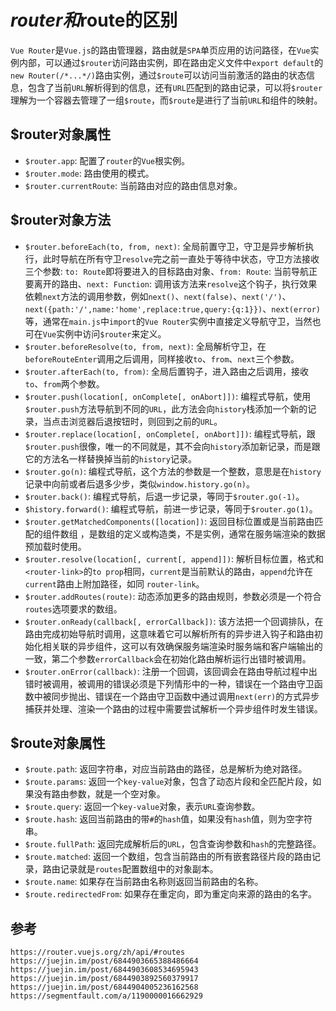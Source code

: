# $router和$route的区别
`Vue Router`是`Vue.js`的路由管理器，路由就是`SPA`单页应用的访问路径，在`Vue`实例内部，可以通过`$router`访问路由实例，即在路由定义文件中`export default`的`new Router(/*...*/)`路由实例，通过`$route`可以访问当前激活的路由的状态信息，包含了当前`URL`解析得到的信息，还有`URL`匹配到的路由记录，可以将`$router`理解为一个容器去管理了一组`$route`，而`$route`是进行了当前`URL`和组件的映射。

## $router对象属性
* `$router.app`: 配置了`router`的`Vue`根实例。
* `$router.mode`: 路由使用的模式。
* `$router.currentRoute`: 当前路由对应的路由信息对象。

## $router对象方法
* `$router.beforeEach(to, from, next)`: 全局前置守卫，守卫是异步解析执行，此时导航在所有守卫`resolve`完之前一直处于等待中状态，守卫方法接收三个参数: `to: Route`即将要进入的目标路由对象、`from: Route`: 当前导航正要离开的路由、`next: Function`: 调用该方法来`resolve`这个钩子，执行效果依赖`next`方法的调用参数，例如`next()`、`next(false)`、`next('/')`、`next({path:'/',name:'home',replace:true,query:{q:1}})`、`next(error)`等，通常在`main.js`中`import`的`Vue Router`实例中直接定义导航守卫，当然也可在`Vue`实例中访问`$router`来定义。
* `$router.beforeResolve(to, from, next)`: 全局解析守卫，在`beforeRouteEnter`调用之后调用，同样接收`to`、`from`、`next`三个参数。
* `$router.afterEach(to, from)`: 全局后置钩子，进入路由之后调用，接收`to`、`from`两个参数。
* `$router.push(location[, onComplete[, onAbort]])`: 编程式导航，使用`$router.push`方法导航到不同的`URL`，此方法会向`history`栈添加一个新的记录，当点击浏览器后退按钮时，则回到之前的`URL`。
* `$router.replace(location[, onComplete[, onAbort]])`: 编程式导航，跟`$router.push`很像，唯一的不同就是，其不会向`history`添加新记录，而是跟它的方法名一样替换掉当前的`history`记录。
* `$router.go(n)`: 编程式导航，这个方法的参数是一个整数，意思是在`history`记录中向前或者后退多少步，类似`window.history.go(n)`。
* `$router.back()`: 编程式导航，后退一步记录，等同于`$router.go(-1)`。
* `$history.forward()`: 编程式导航，前进一步记录，等同于`$router.go(1)`。
* `$router.getMatchedComponents([location])`: 返回目标位置或是当前路由匹配的组件数组 ，是数组的定义或构造类，不是实例，通常在服务端渲染的数据预加载时使用。
* `$router.resolve(location[, current[, append]])`: 解析目标位置，格式和`<router-link>`的`to prop`相同，`current`是当前默认的路由，`append`允许在`current`路由上附加路径，如同 `router-link`。
* `$router.addRoutes(route)`: 动态添加更多的路由规则，参数必须是一个符合`routes`选项要求的数组。
* `$router.onReady(callback[, errorCallback])`: 该方法把一个回调排队，在路由完成初始导航时调用，这意味着它可以解析所有的异步进入钩子和路由初始化相关联的异步组件，这可以有效确保服务端渲染时服务端和客户端输出的一致，第二个参数`errorCallback`会在初始化路由解析运行出错时被调用。
* `$router.onError(callback)`: 注册一个回调，该回调会在路由导航过程中出错时被调用，被调用的错误必须是下列情形中的一种，错误在一个路由守卫函数中被同步抛出、错误在一个路由守卫函数中通过调用`next(err)`的方式异步捕获并处理、渲染一个路由的过程中需要尝试解析一个异步组件时发生错误。

## $route对象属性 
* `$route.path`: 返回字符串，对应当前路由的路径，总是解析为绝对路径。
* `$route.params`: 返回一个`key-value`对象，包含了动态片段和全匹配片段，如果没有路由参数，就是一个空对象。
* `$route.query`: 返回一个`key-value`对象，表示`URL`查询参数。
* `$route.hash`: 返回当前路由的带`#`的`hash`值，如果没有`hash`值，则为空字符串。
* `$route.fullPath`: 返回完成解析后的`URL`，包含查询参数和`hash`的完整路径。
* `$route.matched`: 返回一个数组，包含当前路由的所有嵌套路径片段的路由记录，路由记录就是`routes`配置数组中的对象副本。
* `$route.name`: 如果存在当前路由名称则返回当前路由的名称。
* `$route.redirectedFrom`: 如果存在重定向，即为重定向来源的路由的名字。



## 参考

```
https://router.vuejs.org/zh/api/#routes
https://juejin.im/post/6844903665388486664
https://juejin.im/post/6844903608534695943
https://juejin.im/post/6844903892560379917
https://juejin.im/post/6844904005236162568
https://segmentfault.com/a/1190000016662929
```
